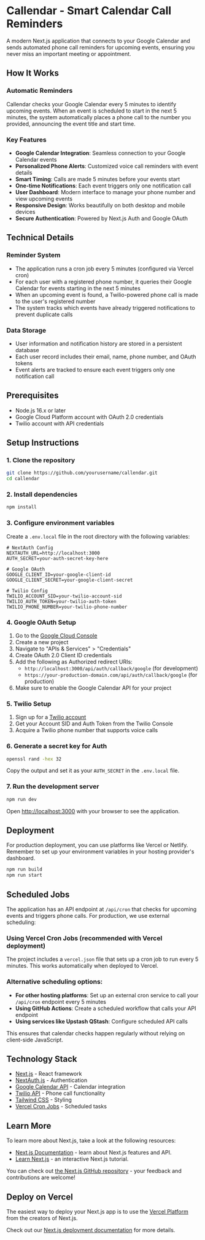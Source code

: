 # Callendar - Smart Calendar Call Reminders

A modern Next.js application that connects to your Google Calendar and sends automated phone call reminders for upcoming events, ensuring you never miss an important meeting or appointment.

## How It Works

### Automatic Reminders

Callendar checks your Google Calendar every 5 minutes to identify upcoming events. When an event is scheduled to start in the next 5 minutes, the system automatically places a phone call to the number you provided, announcing the event title and start time.

### Key Features

- **Google Calendar Integration**: Seamless connection to your Google Calendar events
- **Personalized Phone Alerts**: Customized voice call reminders with event details
- **Smart Timing**: Calls are made 5 minutes before your events start
- **One-time Notifications**: Each event triggers only one notification call
- **User Dashboard**: Modern interface to manage your phone number and view upcoming events
- **Responsive Design**: Works beautifully on both desktop and mobile devices
- **Secure Authentication**: Powered by Next.js Auth and Google OAuth

## Technical Details

### Reminder System

- The application runs a cron job every 5 minutes (configured via Vercel cron)
- For each user with a registered phone number, it queries their Google Calendar for events starting in the next 5 minutes
- When an upcoming event is found, a Twilio-powered phone call is made to the user's registered number
- The system tracks which events have already triggered notifications to prevent duplicate calls

### Data Storage

- User information and notification history are stored in a persistent database
- Each user record includes their email, name, phone number, and OAuth tokens
- Event alerts are tracked to ensure each event triggers only one notification call

## Prerequisites

- Node.js 16.x or later
- Google Cloud Platform account with OAuth 2.0 credentials
- Twilio account with API credentials

## Setup Instructions

### 1. Clone the repository

```bash
git clone https://github.com/yourusername/callendar.git
cd callendar
```

### 2. Install dependencies

```bash
npm install
```

### 3. Configure environment variables

Create a `.env.local` file in the root directory with the following variables:

```
# NextAuth Config
NEXTAUTH_URL=http://localhost:3000
AUTH_SECRET=your-auth-secret-key-here

# Google OAuth
GOOGLE_CLIENT_ID=your-google-client-id
GOOGLE_CLIENT_SECRET=your-google-client-secret

# Twilio Config
TWILIO_ACCOUNT_SID=your-twilio-account-sid
TWILIO_AUTH_TOKEN=your-twilio-auth-token
TWILIO_PHONE_NUMBER=your-twilio-phone-number
```

### 4. Google OAuth Setup

1. Go to the [Google Cloud Console](https://console.cloud.google.com/)
2. Create a new project
3. Navigate to "APIs & Services" > "Credentials"
4. Create OAuth 2.0 Client ID credentials
5. Add the following as Authorized redirect URIs:
   - `http://localhost:3000/api/auth/callback/google` (for development)
   - `https://your-production-domain.com/api/auth/callback/google` (for production)
6. Make sure to enable the Google Calendar API for your project

### 5. Twilio Setup

1. Sign up for a [Twilio account](https://www.twilio.com/try-twilio)
2. Get your Account SID and Auth Token from the Twilio Console
3. Acquire a Twilio phone number that supports voice calls

### 6. Generate a secret key for Auth

```bash
openssl rand -hex 32
```

Copy the output and set it as your `AUTH_SECRET` in the `.env.local` file.

### 7. Run the development server

```bash
npm run dev
```

Open [http://localhost:3000](http://localhost:3000) with your browser to see the application.

## Deployment

For production deployment, you can use platforms like Vercel or Netlify. Remember to set up your environment variables in your hosting provider's dashboard.

```bash
npm run build
npm run start
```

## Scheduled Jobs

The application has an API endpoint at `/api/cron` that checks for upcoming events and triggers phone calls. For production, we use external scheduling:

### Using Vercel Cron Jobs (recommended with Vercel deployment)
The project includes a `vercel.json` file that sets up a cron job to run every 5 minutes. This works automatically when deployed to Vercel.

### Alternative scheduling options:
- **For other hosting platforms**: Set up an external cron service to call your `/api/cron` endpoint every 5 minutes
- **Using GitHub Actions**: Create a scheduled workflow that calls your API endpoint
- **Using services like Upstash QStash**: Configure scheduled API calls

This ensures that calendar checks happen regularly without relying on client-side JavaScript.

## Technology Stack

- [Next.js](https://nextjs.org/) - React framework
- [NextAuth.js](https://next-auth.js.org/) - Authentication
- [Google Calendar API](https://developers.google.com/calendar) - Calendar integration
- [Twilio API](https://www.twilio.com/docs/voice) - Phone call functionality
- [Tailwind CSS](https://tailwindcss.com/) - Styling
- [Vercel Cron Jobs](https://vercel.com/docs/cron-jobs) - Scheduled tasks

## Learn More

To learn more about Next.js, take a look at the following resources:

- [Next.js Documentation](https://nextjs.org/docs) - learn about Next.js features and API.
- [Learn Next.js](https://nextjs.org/learn) - an interactive Next.js tutorial.

You can check out [the Next.js GitHub repository](https://github.com/vercel/next.js) - your feedback and contributions are welcome!

## Deploy on Vercel

The easiest way to deploy your Next.js app is to use the [Vercel Platform](https://vercel.com/new?utm_medium=default-template&filter=next.js&utm_source=create-next-app&utm_campaign=create-next-app-readme) from the creators of Next.js.

Check out our [Next.js deployment documentation](https://nextjs.org/docs/app/building-your-application/deploying) for more details.
